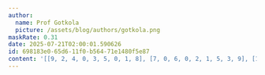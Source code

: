 ```yaml
---
author:
  name: Prof Gotkola
  picture: /assets/blog/authors/gotkola.png
maskRate: 0.31
date: 2025-07-21T02:00:01.590626
id: 698183e0-65d6-11f0-b564-71e1480f5e87
content: '[[9, 2, 4, 0, 3, 5, 0, 1, 8], [7, 0, 6, 0, 2, 1, 5, 3, 9], [1, 0, 0, 0, 9, 0, 7, 2, 4], [6, 9, 0, 0, 0, 0, 0, 5, 1], [3, 1, 0, 9, 5, 4, 2, 8, 6], [4, 5, 2, 8, 1, 6, 9, 0, 3], [2, 0, 3, 5, 8, 9, 0, 0, 7], [5, 0, 1, 3, 6, 7, 0, 9, 0], [8, 7, 9, 0, 4, 2, 0, 0, 0]]'
---
```

